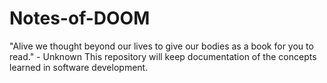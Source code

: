 # Notes-of-DOOM

"Alive we thought beyond our lives to give our bodies as a book for you to read." - Unknown
This repository will keep documentation of the concepts learned in software development.

